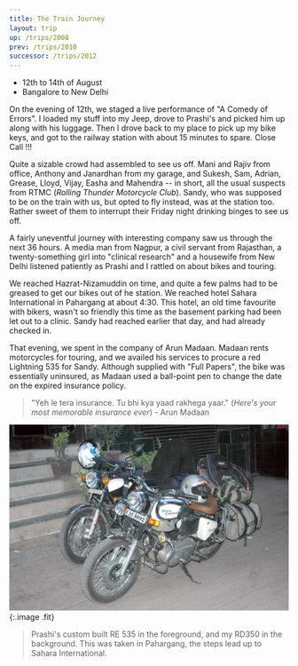 ```yaml
---
title: The Train Journey
layout: trip
up: /trips/2008
prev: /trips/2010
successor: /trips/2012
---
```


- 12th to 14th of August
- Bangalore to New Delhi

On the evening of 12th, we staged a live performance of &quot;A             Comedy of Errors&quot;. I loaded my stuff into my Jeep, drove to             Prashi's and picked him up along with his luggage. Then I drove             back to my place to pick up my bike keys, and got to the railway             station with about 15 minutes to spare. Close Call !!!

Quite a sizable crowd had assembled to see us off. Mani and             Rajiv from office, Anthony and Janardhan from my garage, and             Sukesh, Sam, Adrian, Grease, Lloyd, Vijay, Easha and Mahendra --             in short, all the usual suspects from RTMC (_Rolling Thunder Motorcycle Club_). Sandy, who was             supposed to be on the train with us, but opted to fly instead,             was at the station too. Rather sweet of them to interrupt their             Friday night drinking binges to see us off.

A fairly uneventful journey with interesting company saw us             through the next 36 hours. A media man from Nagpur, a civil             servant from Rajasthan, a twenty-something girl into &quot;clinical             research&quot; and a housewife from New Delhi listened patiently as             Prashi and I rattled on about bikes and touring.

We reached Hazrat-Nizamuddin on time, and quite a few palms             had to be greased to get our bikes out of he station. We reached             hotel Sahara International in Pahargang at about 4:30. This             hotel, an old time favourite with bikers, wasn't so friendly             this time as the basement parking had been let out to a clinic.             Sandy had reached earlier that day, and had already checked in.

That evening, we spent in the company of Arun Madaan. Madaan             rents motorcycles for touring, and we availed his services to             procure a red Lightning 535 for Sandy. Although supplied with             &quot;Full Papers&quot;, the bike was essentially uninsured, as Madaan             used a ball-point pen to change the date on the expired             insurance policy.

>  "Yeh le tera insurance. Tu bhi kya yaad rakhega             yaar." (_Here's your most memorable insurance ever_) - Arun Madaan 

![DSC_0002.JPG](/images/photos/DSC_0002.JPG 'DSC_0002.JPG'){:.image .fit}


>  Prashi's custom built RE 535 in the foreground,             and my RD350 in the background. This was taken in Pahargang, the             steps lead up to Sahara International. 


